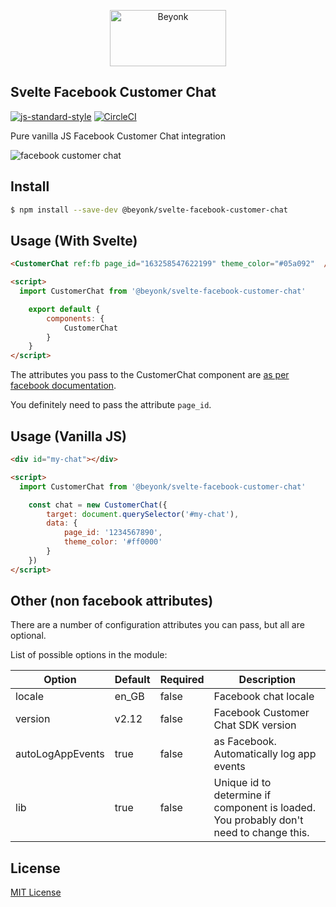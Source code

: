 <p align="center">
  <img width="186" height="90" src="https://user-images.githubusercontent.com/218949/44782765-377e7c80-ab80-11e8-9dd8-fce0e37c235b.png" alt="Beyonk" />
</p>

## Svelte Facebook Customer Chat

[![js-standard-style](https://img.shields.io/badge/code%20style-standard-brightgreen.svg)](http://standardjs.com) [![CircleCI](https://circleci.com/gh/beyonk-adventures/svelte-facebook-customer-chat.svg?style=shield)](https://circleci.com/gh/beyonk-adventures/svelte-facebook-customer-chat)


Pure vanilla JS Facebook Customer Chat integration

![facebook customer chat](https://scontent-lhr3-1.xx.fbcdn.net/v/t39.2365-6/26906829_1994780764110817_8797989954643820544_n.png?_nc_cat=102&_nc_ht=scontent-lhr3-1.xx&oh=752e7a70e0d37e1a93e70e7067af4fb7&oe=5CC65975 "Facebook Customer Chat")

## Install

```bash
$ npm install --save-dev @beyonk/svelte-facebook-customer-chat
```

## Usage (With Svelte)

```html
<CustomerChat ref:fb page_id="163258547622199" theme_color="#05a092"  />

<script>
  import CustomerChat from '@beyonk/svelte-facebook-customer-chat'

	export default {
		components: {
			CustomerChat
		}
	}
</script>
```

The attributes you pass to the CustomerChat component are [as per facebook documentation](https://developers.facebook.com/docs/messenger-platform/discovery/customer-chat-plugin/).

You definitely need to pass the attribute `page_id`.

## Usage (Vanilla JS)

```html
<div id="my-chat"></div>

<script>
  import CustomerChat from '@beyonk/svelte-facebook-customer-chat'

	const chat = new CustomerChat({
		target: document.querySelector('#my-chat'),
		data: {
			page_id: '1234567890',
			theme_color: '#ff0000'
		}
	})
</script>
```

## Other (non facebook attributes)

There are a number of configuration attributes you can pass, but all are optional.

List of possible options in the module:

| Option            | Default  | Required | Description                                                                                         |
|-------------------|----------|----------|-----------------------------------------------------------------------------------------------------|
| locale            | en_GB    | false    | Facebook chat locale                                                                                |
| version           | v2.12    | false    | Facebook Customer Chat SDK version                                                                  |
| autoLogAppEvents  | true     | false    | as Facebook. Automatically log app events                                                           |
| lib               | true     | false    | Unique id to determine if component is loaded. You probably don't need to change this.              |

## License

[MIT License](./LICENSE)
